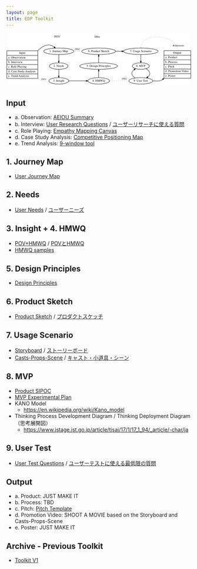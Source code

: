 ```yaml
---
layout: page
title: EDP Toolkit
---
```


![EDP Toolkit](edp-toolkit.png)

## Input

- a. Observation: [AEIOU Summary](aeiou.pdf)
- b. Interview: [User Research Questions](user-research-questions.pdf) / [ユーザーリサーチに使える質問](user-research-questions_ja.pdf)
- c. Role Playing: [Empathy Mapping Canvas](https://gamestorming.com/wp-content/uploads/2017/07/Empathy-Map-Canvas-006.pdf)
- d. Case Study Analysis: [Competitive Positioning Map](competitive-positioning-map.pdf)
- e. Trend Analysis: [9-window tool](9-window-tool.pdf)

## 1. Journey Map

- [User Journey Map](user-journey-map.pdf)

## 2. Needs

- [User Needs](user-needs.pdf) / [ユーザーニーズ](user-needs_ja.pdf)

## 3. Insight + 4. HMWQ

- [POV+HMWQ](pov-hmwq.pdf) / [POVとHMWQ](pov-hmwq_ja.pdf)
- [HMWQ samples](hmwq_samples.pdf)

## 5. Design Principles

- [Design Principles](design-principles.pdf)

## 6. Product Sketch

- [Product Sketch](product-sketch.pdf) / [プロダクトスケッチ](product-sketch_ja.pdf)

## 7. Usage Scenario

- [Storyboard](storyboard.pdf) / [ストーリーボード](storyboard_ja.pdf)
- [Casts-Props-Scene](cps.pdf) / [キャスト・小道具・シーン](cps_ja.pdf)

## 8. MVP

- [Product SIPOC](sipoc.pdf)
- [MVP Experimental Plan](mvp-plan.pdf)
- KANO Model
  - <https://en.wikipedia.org/wiki/Kano_model>
- Thinking Process Development Diagram / Thinking Deployment Diagram （思考展開図）
  - <https://www.jstage.jst.go.jp/article/tjsai/17/1/17_1_94/_article/-char/ja>

## 9. User Test

- [User Test Questions](user-test-questions.pdf) / [ユーザーテストに使える最低限の質問](user-test-questions_ja.pdf)

## Output

- a. Product: JUST MAKE IT
- b. Process: TBD
- c. Pitch: [Pitch Template](/resources/pitch-template/)
- d. Promotion Video: SHOOT A MOVIE based on the Storyboard and Casts-Props-Scene
- e. Poster: JUST MAKE IT

## Archive - Previous Toolkit

- [Toolkit V1](/toolkit_v1/)
